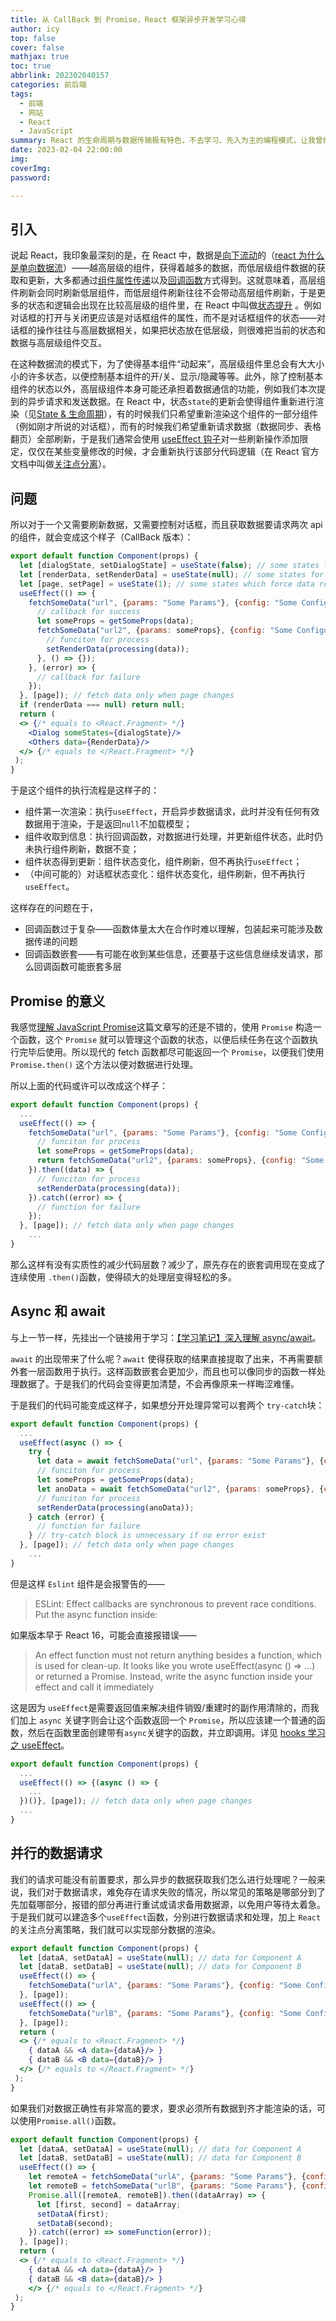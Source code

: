 ```yaml
---
title: 从 CallBack 到 Promise，React 框架异步开发学习心得
author: icy
top: false
cover: false
mathjax: true
toc: true
abbrlink: 202302040157
categories: 前后端
tags:
  - 前端
  - 网站
  - React
  - JavaScript
summary: React 的生命周期与数据传输极有特色，不去学习、先入为主的编程模式，让我曾经代码结构变得晦涩难懂。
date: 2023-02-04 22:00:00
img:
coverImg:
password:

---
```


## 引入

说起 React，我印象最深刻的是，在 React 中，数据是[向下流动](https://zh-hans.reactjs.org/docs/state-and-lifecycle.html#the-data-flows-down)的（[react 为什么是单向数据流](https://www.php.cn/website-design-ask-493282.html)）——越高层级的组件，获得着越多的数据，而低层级组件数据的获取和更新，大多都通过[组件属性传递](https://zh-hans.reactjs.org/docs/components-and-props.html)以及[回调函数](https://juejin.cn/post/7065555069889937415)方式得到。这就意味着，高层组件刷新会同时刷新低层组件，而低层组件刷新往往不会带动高层组件刷新，于是更多的状态和逻辑会出现在比较高层级的组件里，在 React 中叫做[状态提升](https://zh-hans.reactjs.org/docs/lifting-state-up.html) 。例如对话框的打开与关闭更应该是对话框组件的属性，而不是对话框组件的状态——对话框的操作往往与高层数据相关，如果把状态放在低层级，则很难把当前的状态和数据与高层级组件交互。

在这种数据流的模式下，为了使得基本组件“动起来”，高层级组件里总会有大大小小的许多状态，以便控制基本组件的开/关、显示/隐藏等等。此外，除了控制基本组件的状态以外，高层级组件本身可能还承担着数据通信的功能，例如我们本次提到的异步请求和发送数据。在 React 中，状态`state`的更新会使得组件重新进行渲染（见[State & 生命周期](https://react.docschina.org/docs/state-and-lifecycle.html)），有的时候我们只希望重新渲染这个组件的一部分组件（例如刚才所说的对话框），而有的时候我们希望重新请求数据（数据同步、表格翻页）全部刷新，于是我们通常会使用 [useEffect 钩子](https://zh-hans.reactjs.org/docs/hooks-effect.html)对一些刷新操作添加限定，仅仅在某些变量修改的时候，才会重新执行该部分代码逻辑（在 React 官方文档中叫做[关注点分离](https://zh-hans.reactjs.org/docs/hooks-effect.html#tip-use-multiple-effects-to-separate-concerns)）。

## 问题

所以对于一个又需要刷新数据，又需要控制对话框，而且获取数据要请求两次 api 的组件，就会变成这个样子（CallBack 版本）：

```jsx
export default function Component(props) {
  let [dialogState, setDialogState] = useState(false); // some states for dialogs
  let [renderData, setRenderData] = useState(null); // some states for rendering
  let [page, setPage] = useState(1); // some states which force data refresh
  useEffect(() => {
    fetchSomeData("url", {params: "Some Params"}, {config: "Some Configurations"}, (data) => {
      // callback for success
      let someProps = getSomeProps(data);
      fetchSomeData("url2", {params: someProps}, {config: "Some Configurations"}, (data) => {
        // funciton for process
        setRenderData(processing(data));
      }, () => {});
  	}, (error) => {
      // callback for failure
    });
  }, [page]); // fetch data only when page changes
  if (renderData === null) return null;
  return (
  <> {/* equals to <React.Fragment> */}
    <Dialog someStates={dialogState}/>
    <Others data={RenderData}/>
  </> {/* equals to </React.Fragment> */}
 );
}
```

于是这个组件的执行流程是这样子的：

- 组件第一次渲染：执行`useEffect`，开启异步数据请求，此时并没有任何有效数据用于渲染，于是返回`null`不加载模型；
- 组件收取到信息：执行回调函数，对数据进行处理，并更新组件状态，此时仍未执行组件刷新，数据不变；
- 组件状态得到更新：组件状态变化，组件刷新，但不再执行`useEffect`；
- （中间可能的）对话框状态变化：组件状态变化，组件刷新，但不再执行`useEffect`。

这样存在的问题在于，

- 回调函数过于复杂——函数体量太大在合作时难以理解，包装起来可能涉及数据传递的问题
- 回调函数嵌套——有可能在收到某些信息，还要基于这些信息继续发请求，那么回调函数可能嵌套多层

## Promise 的意义

我感觉[理解 JavaScript Promise](https://zhuanlan.zhihu.com/p/26523836)这篇文章写的还是不错的，使用 `Promise` 构造一个函数，这个 `Promise` 就可以管理这个函数的状态，以便后续任务在这个函数执行完毕后使用。所以现代的 fetch 函数都尽可能返回一个 `Promise`，以便我们使用 `Promise.then()` 这个方法以便对数据进行处理。

所以上面的代码或许可以改成这个样子：

```jsx
export default function Component(props) {
  ...
  useEffect(() => {
    fetchSomeData("url", {params: "Some Params"}, {config: "Some Configurations"}).then((data) => {
      // funciton for process
      let someProps = getSomeProps(data);
      return fetchSomeData("url2", {params: someProps}, {config: "Some Configurations"});
    }).then((data) => {
      // funciton for process
      setRenderData(processing(data));
    }).catch((error) => {
      // function for failure
    });
  }, [page]); // fetch data only when page changes
	...
}
```

那么这样有没有实质性的减少代码层数？减少了，原先存在的嵌套调用现在变成了连续使用 `.then()`函数，使得硕大的处理层变得轻松的多。

## Async 和 await

与上一节一样，先挂出一个链接用于学习：[【学习笔记】深入理解 async/await](https://www.cnblogs.com/youma/p/10475214.html)。

`await` 的出现带来了什么呢？`await` 使得获取的结果直接提取了出来，不再需要额外套一层函数用于执行。这样函数嵌套会更加少，而且也可以像同步的函数一样处理数据了。于是我们的代码会变得更加清楚，不会再像原来一样晦涩难懂。

于是我们的代码可能变成这样子，如果想分开处理异常可以套两个 `try-catch`块：

```jsx
export default function Component(props) {
  ...
  useEffect(async () => {
    try {
      let data = await fetchSomeData("url", {params: "Some Params"}, {config: "Some Configurations"});
      // funciton for process
      let someProps = getSomeProps(data);
      let anoData = await fetchSomeData("url2", {params: someProps}, {config: "Some Configurations"});
      // funciton for process
      setRenderData(processing(anoData));
  	} catch (error) {
      // function for failure
    } // try-catch block is unnecessary if no error exist
  }, [page]); // fetch data only when page changes
	...
}
```

但是这样 `Eslint` 组件是会报警告的——

> ESLint: Effect callbacks are synchronous to prevent race conditions. Put the async function inside:

如果版本早于 React 16，可能会直接报错误——

> An effect function must not return anything besides a function, which is used for clean-up. It looks like you wrote useEffect(async () => ...) or returned a Promise. Instead, write the async function inside your effect and call it immediately

这是因为 `useEffect`是需要返回值来解决组件销毁/重建时的副作用清除的，而我们加上 `async` 关键字则会让这个函数返回一个 `Promise`，所以应该建一个普通的函数，然后在函数里面创建带有`async`关键字的函数，并立即调用。详见 [hooks 学习之 useEffect](https://juejin.cn/post/7029117054233870349)。

```jsx
export default function Component(props) {
  ...
  useEffect(() => {(async () => {
    ...
  })()}, [page]); // fetch data only when page changes
  ...
}
```

## 并行的数据请求

我们的请求可能没有前置要求，那么异步的数据获取我们怎么进行处理呢？一般来说，我们对于数据请求，难免存在请求失败的情况，所以常见的策略是哪部分到了先加载哪部分，报错的部分再进行重试或请求备用数据源，以免用户等待太着急。于是我们就可以建造多个`useEffect`函数，分别进行数据请求和处理，加上 `React` 的关注点分离策略，我们就可以实现部分数据的渲染。

```jsx
export default function Component(props) {
  let [dataA, setDataA] = useState(null); // data for Component A
  let [dataB, setDataB] = useState(null); // data for Component B
  useEffect(() => {
    fetchSomeData("urlA", {params: "Some Params"}, {config: "Some Configurations"}).then((data) => setDataA(data));
  }, [page]); 
  useEffect(() => {
    fetchSomeData("urlB", {params: "Some Params"}, {config: "Some Configurations"}).then((data) => setDataB(data));
  }, [page]); 
  return (
  <> {/* equals to <React.Fragment> */}
    { dataA && <A data={dataA}/> }
    { dataB && <B data={dataB}/> }
  </> {/* equals to </React.Fragment> */}
 );
}
```

如果我们对数据正确性有非常高的要求，要求必须所有数据到齐才能渲染的话，可以使用`Promise.all()`函数。

```jsx
export default function Component(props) {
  let [dataA, setDataA] = useState(null); // data for Component A
  let [dataB, setDataB] = useState(null); // data for Component B
  useEffect(() => {
    let remoteA = fetchSomeData("urlA", {params: "Some Params"}, {config: "Some Configurations"});
    let remoteB = fetchSomeData("urlB", {params: "Some Params"}, {config: "Some Configurations"});
    Promise.all([remoteA, remoteB]).then((dataArray) => {
      let [first, second] = dataArray;
      setDataA(first);
      setDataB(second);
    }).catch((error) => someFunction(error));
  }, [page]); 
  return (
  <> {/* equals to <React.Fragment> */}
    { dataA && <A data={dataA}/> }
    { dataB && <B data={dataB}/> }
 	</> {/* equals to </React.Fragment> */}
 );
}
```

